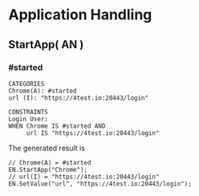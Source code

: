 # Application Handling

## StartApp\( AN \)

### \#started

```text
CATEGORIES
Chrome(A): #started
url (I): "https://4test.io:20443/login"

CONSTRAINTS
Login User:
WHEN Chrome IS #started AND
     url IS "https://4test.io:20443/login"
```

The generated result is

```text
// Chrome(A) = #started
EN.StartApp("Chrome");
// url(I) = "https://4test.io:20443/login"
EN.SetValue("url", "https://4test.io:20443/login");
```



